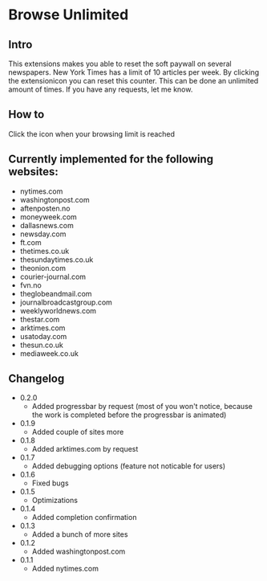 # Browse Unlimited

## Intro
This extensions makes you able to reset the soft paywall on several newspapers.
New York Times has a limit of 10 articles per week. By clicking the extensionicon you can reset this counter. This can be done an unlimited amount of times.
If you have any requests, let me know.

## How to
Click the icon when your browsing limit is reached

## Currently implemented for the following websites:
- nytimes.com
- washingtonpost.com
- aftenposten.no
- moneyweek.com
- dallasnews.com
- newsday.com
- ft.com
- thetimes.co.uk
- thesundaytimes.co.uk
- theonion.com
- courier-journal.com
- fvn.no
- theglobeandmail.com
- journalbroadcastgroup.com
- weeklyworldnews.com
- thestar.com
- arktimes.com
- usatoday.com
- thesun.co.uk
- mediaweek.co.uk

## Changelog
* 0.2.0
    * Added progressbar by request (most of you won't notice, because the work is completed before the progressbar is animated)
* 0.1.9
    * Added couple of sites more
* 0.1.8
    * Added arktimes.com by request
* 0.1.7
    * Added debugging options (feature not noticable for users)
* 0.1.6
    * Fixed bugs
* 0.1.5
    * Optimizations
* 0.1.4
    * Added completion confirmation
* 0.1.3
    * Added a bunch of more sites
* 0.1.2
    * Added washingtonpost.com
* 0.1.1
    * Added nytimes.com